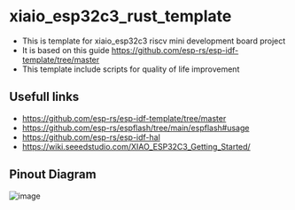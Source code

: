 # xiaio_esp32c3_rust_template
- This is template for xiaio_esp32c3 riscv mini development board project
- It is based on this guide https://github.com/esp-rs/esp-idf-template/tree/master
- This template include scripts for quality of life improvement
## Usefull links
- https://github.com/esp-rs/esp-idf-template/tree/master
- https://github.com/esp-rs/espflash/tree/main/espflash#usage
- https://github.com/esp-rs/esp-idf-hal
- https://wiki.seeedstudio.com/XIAO_ESP32C3_Getting_Started/
## Pinout Diagram
![image](https://github.com/Talandar99/xiaio_esp32c3_rust/assets/32677600/4272fa4f-edb4-428f-9e6a-cc33f96864be)
